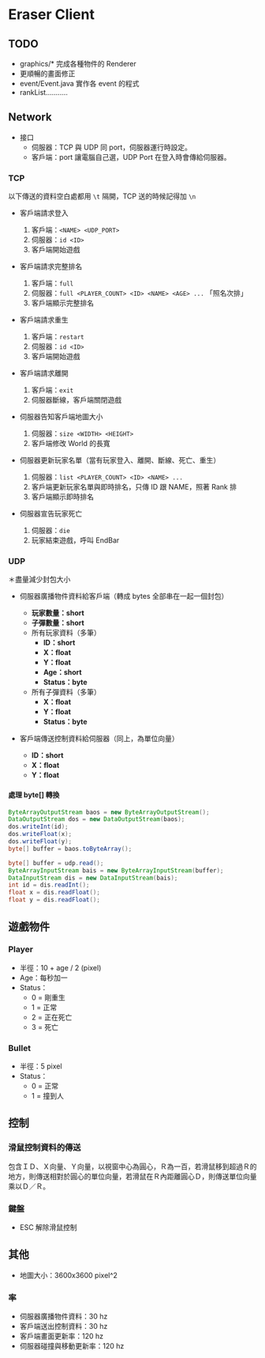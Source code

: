 # Eraser Client

## TODO
- graphics/* 完成各種物件的 Renderer
- 更順暢的畫面修正
- event/Event.java 實作各 event 的程式
- rankList...........

## Network

- 接口
    - 伺服器：TCP 與 UDP 同 port，伺服器運行時設定。
    - 客戶端：port 讓電腦自己選，UDP Port 在登入時會傳給伺服器。

### TCP

以下傳送的資料空白處都用 `\t` 隔開，TCP 送的時候記得加 `\n`

- 客戶端請求登入
    1. 客戶端：`<NAME> <UDP_PORT>`
    2. 伺服器：`id <ID>`
    3. 客戶端開始遊戲

- 客戶端請求完整排名
    1. 客戶端：`full`
    2. 伺服器：`full <PLAYER_COUNT> <ID> <NAME> <AGE> ...` 「照名次排」
    3. 客戶端顯示完整排名

- 客戶端請求重生
    1. 客戶端：`restart`
    2. 伺服器：`id <ID>`
    3. 客戶端開始遊戲

- 客戶端請求離開
    1. 客戶端：`exit`
    2. 伺服器斷線，客戶端關閉遊戲

- 伺服器告知客戶端地圖大小
	1. 伺服器：`size <WIDTH> <HEIGHT>`
	2. 客戶端修改 World 的長寬

- 伺服器更新玩家名單（當有玩家登入、離開、斷線、死亡、重生）
    1. 伺服器：`list <PLAYER_COUNT> <ID> <NAME> ...`
    2. 客戶端更新玩家名單與即時排名，只傳 ID 跟 NAME，照著 Rank 排
	3. 客戶端顯示即時排名

- 伺服器宣告玩家死亡
    1. 伺服器：`die`
    2. 玩家結束遊戲，呼叫 EndBar


### UDP

＊盡量減少封包大小

- 伺服器廣播物件資料給客戶端（轉成 bytes 全部串在一起一個封包）
    - **玩家數量：short**
    - **子彈數量：short**
    - 所有玩家資料（多筆）
        - **ID：short**
        - **X：float**
        - **Y：float**
        - **Age：short**
        - **Status：byte**
    - 所有子彈資料（多筆）
        - **X：float**
        - **Y：float**
        - **Status：byte**

- 客戶端傳送控制資料給伺服器（同上，為單位向量）
    - **ID：short**
    - **X：float**
    - **Y：float**

#### 處理 byte[] 轉換

``` java
ByteArrayOutputStream baos = new ByteArrayOutputStream();
DataOutputStream dos = new DataOutputStream(baos);
dos.writeInt(id);
dos.writeFloat(x);
dos.writeFloat(y);
byte[] buffer = baos.toByteArray();
```

``` java
byte[] buffer = udp.read();
ByteArrayInputStream bais = new ByteArrayInputStream(buffer);
DataInputStream dis = new DataInputStream(bais);
int id = dis.readInt();
float x = dis.readFloat();
float y = dis.readFloat();
```

## 遊戲物件

### Player

- 半徑：10 + age / 2 (pixel)
- Age：每秒加一
- Status：
    - 0 = 剛重生
    - 1 = 正常
    - 2 = 正在死亡
    - 3 = 死亡

### Bullet

- 半徑：5 pixel
- Status：
    - 0 = 正常
    - 1 = 撞到人

## 控制

### 滑鼠控制資料的傳送
包含ＩＤ、Ｘ向量、Ｙ向量，以視窗中心為圓心，Ｒ為一百，若滑鼠移到超過Ｒ的地方，則傳送相對於圓心的單位向量，若滑鼠在Ｒ內距離圓心Ｄ，則傳送單位向量乘以Ｄ／Ｒ。

### 鍵盤
- ESC 解除滑鼠控制

## 其他
- 地圖大小：3600x3600 pixel^2

### 率
- 伺服器廣播物件資料：30 hz
- 客戶端送出控制資料：30 hz
- 客戶端畫面更新率：120 hz
- 伺服器碰撞與移動更新率：120 hz

